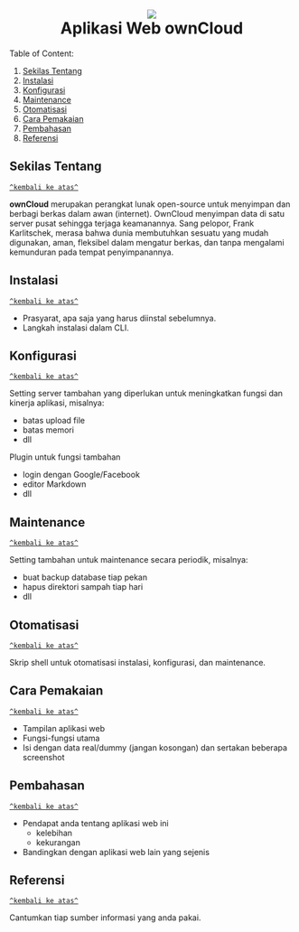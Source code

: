 <h1 id="top" align="center"><img src="https://upload.wikimedia.org/wikipedia/commons/f/f6/OwnCloud_logo_and_wordmark.svg"><br />Aplikasi Web ownCloud</h1>

Table of Content:

1. [Sekilas Tentang](#sekilas-tentang)
2. [Instalasi](#instalasi)
3. [Konfigurasi](#konfigurasi)
4. [Maintenance](#maintenance)
5. [Otomatisasi](#otomatisasi)
6. [Cara Pemakaian](#cara-pemakaian)
7. [Pembahasan](#pembahasan)
8. [Referensi](#referensi)

## Sekilas Tentang
[`^kembali ke atas^`](#top)

__ownCloud__ merupakan perangkat lunak open-source untuk menyimpan dan berbagi berkas dalam awan (internet).
OwnCloud menyimpan data di satu server pusat sehingga terjaga keamanannya. 
Sang pelopor, Frank Karlitschek, merasa bahwa dunia membutuhkan sesuatu yang mudah digunakan, aman, fleksibel dalam mengatur berkas, dan tanpa mengalami kemunduran pada tempat penyimpanannya. 

## Instalasi
[`^kembali ke atas^`](#top)

- Prasyarat, apa saja yang harus diinstal sebelumnya.
- Langkah instalasi dalam CLI.


## Konfigurasi
[`^kembali ke atas^`](#top)

Setting server tambahan yang diperlukan untuk meningkatkan fungsi dan kinerja aplikasi, misalnya:
- batas upload file
- batas memori
- dll

Plugin untuk fungsi tambahan
- login dengan Google/Facebook
- editor Markdown
- dll


##  Maintenance
[`^kembali ke atas^`](#top)

Setting tambahan untuk maintenance secara periodik, misalnya:
- buat backup database tiap pekan
- hapus direktori sampah tiap hari
- dll


## Otomatisasi
[`^kembali ke atas^`](#top)

Skrip shell untuk otomatisasi instalasi, konfigurasi, dan maintenance.


## Cara Pemakaian
[`^kembali ke atas^`](#top)

- Tampilan aplikasi web
- Fungsi-fungsi utama
- Isi dengan data real/dummy (jangan kosongan) dan sertakan beberapa screenshot


## Pembahasan
[`^kembali ke atas^`](#top)

- Pendapat anda tentang aplikasi web ini
    - kelebihan
    - kekurangan
- Bandingkan dengan aplikasi web lain yang sejenis


## Referensi
[`^kembali ke atas^`](#top)

Cantumkan tiap sumber informasi yang anda pakai.
